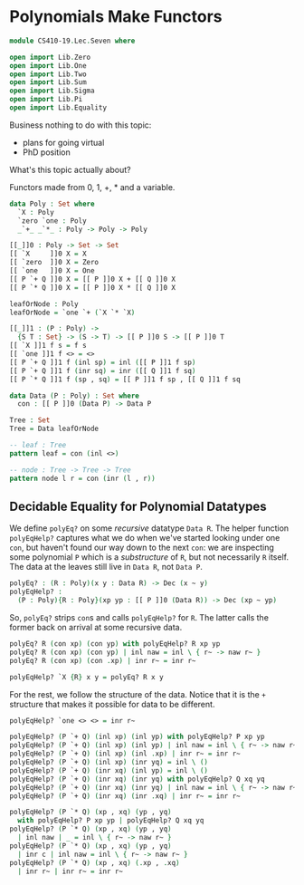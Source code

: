 Polynomials Make Functors
=========================

```agda
module CS410-19.Lec.Seven where

open import Lib.Zero
open import Lib.One
open import Lib.Two
open import Lib.Sum
open import Lib.Sigma
open import Lib.Pi
open import Lib.Equality
```

Business nothing to do with this topic:

* plans for going virtual
* PhD position

What's this topic actually about?

Functors made from 0, 1, +, * and a variable.

```agda
data Poly : Set where
  `X : Poly
  `zero `one : Poly
  _`+_ _`*_ : Poly -> Poly -> Poly
```

```agda
[[_]]0 : Poly -> Set -> Set
[[ `X     ]]0 X = X
[[ `zero  ]]0 X = Zero
[[ `one   ]]0 X = One
[[ P `+ Q ]]0 X = [[ P ]]0 X + [[ Q ]]0 X
[[ P `* Q ]]0 X = [[ P ]]0 X * [[ Q ]]0 X
```

```agda
leafOrNode : Poly
leafOrNode = `one `+ (`X `* `X)
```

```agda
[[_]]1 : (P : Poly) ->
  {S T : Set} -> (S -> T) -> [[ P ]]0 S -> [[ P ]]0 T
[[ `X ]]1 f s = f s
[[ `one ]]1 f <> = <>
[[ P `+ Q ]]1 f (inl sp) = inl ([[ P ]]1 f sp)
[[ P `+ Q ]]1 f (inr sq) = inr ([[ Q ]]1 f sq)
[[ P `* Q ]]1 f (sp , sq) = [[ P ]]1 f sp , [[ Q ]]1 f sq
```

```agda
data Data (P : Poly) : Set where
  con : [[ P ]]0 (Data P) -> Data P
```

```agda
Tree : Set
Tree = Data leafOrNode

-- leaf : Tree
pattern leaf = con (inl <>)

-- node : Tree -> Tree -> Tree
pattern node l r = con (inr (l , r))
```

Decidable Equality for Polynomial Datatypes
-------------------------------------------

We define `polyEq?` on some *recursive* datatype `Data R`. The
helper function `polyEqHelp?` captures what we do when we've
started looking under one `con`, but haven't found our way down to
the next `con`: we are inspecting some polynomial `P` which is
a *substructure* of `R`, but not necessarily `R` itself. The data
at the leaves still live in `Data R`, not `Data P`.

```agda
polyEq? : (R : Poly)(x y : Data R) -> Dec (x ~ y)
polyEqHelp? :
  (P : Poly){R : Poly}(xp yp : [[ P ]]0 (Data R)) -> Dec (xp ~ yp)
```

So, `polyEq?` strips `con`s and calls `polyEqHelp?` for `R`. The
latter calls the former back on arrival at some recursive data.

```agda
polyEq? R (con xp) (con yp) with polyEqHelp? R xp yp
polyEq? R (con xp) (con yp) | inl naw = inl \ { r~ -> naw r~ }
polyEq? R (con xp) (con .xp) | inr r~ = inr r~

polyEqHelp? `X {R} x y = polyEq? R x y
```

For the rest, we follow the structure of the data. Notice that it
is the `+` structure that makes it possible for data to be different.

```agda
polyEqHelp? `one <> <> = inr r~

polyEqHelp? (P `+ Q) (inl xp) (inl yp) with polyEqHelp? P xp yp
polyEqHelp? (P `+ Q) (inl xp) (inl yp) | inl naw = inl \ { r~ -> naw r~ }
polyEqHelp? (P `+ Q) (inl xp) (inl .xp) | inr r~ = inr r~
polyEqHelp? (P `+ Q) (inl xp) (inr yq) = inl \ ()
polyEqHelp? (P `+ Q) (inr xq) (inl yp) = inl \ ()
polyEqHelp? (P `+ Q) (inr xq) (inr yq) with polyEqHelp? Q xq yq
polyEqHelp? (P `+ Q) (inr xq) (inr yq) | inl naw = inl \ { r~ -> naw r~ }
polyEqHelp? (P `+ Q) (inr xq) (inr .xq) | inr r~ = inr r~

polyEqHelp? (P `* Q) (xp , xq) (yp , yq)
  with polyEqHelp? P xp yp | polyEqHelp? Q xq yq
polyEqHelp? (P `* Q) (xp , xq) (yp , yq)
  | inl naw | _ = inl \ { r~ -> naw r~ }
polyEqHelp? (P `* Q) (xp , xq) (yp , yq)
  | inr c | inl naw = inl \ { r~ -> naw r~ }
polyEqHelp? (P `* Q) (xp , xq) (.xp , .xq)
  | inr r~ | inr r~ = inr r~
```
